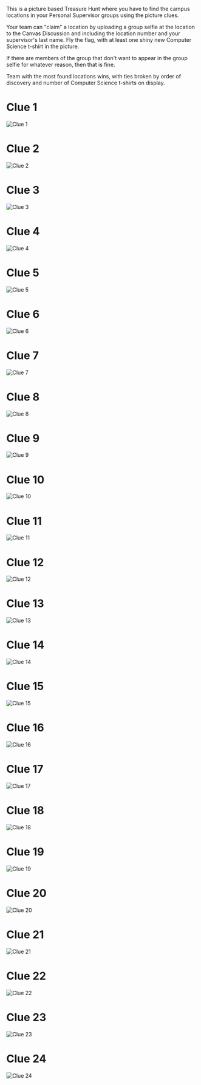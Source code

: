 This is a picture based Treasure Hunt where you have to find the campus locations in your Personal Supervisor groups using the picture clues.

Your team can "claim" a location by uploading a group selfie at the location to the Canvas Discussion and including the location number and your supervisor's last name. Fly the flag, with at least one shiny new Computer Science t-shirt in the picture.

If there are members of the group that don't want to appear in the group selfie for whatever reason, then that is fine.

Team with the most found locations wins, with ties broken by order of discovery and number of Computer Science t-shirts on display.

# Clue 1

![Clue 1](images/20220711_131433.jpg)

# Clue 2

![Clue 2](images/20220711_131838.jpg)

# Clue 3

![Clue 3](images/20220711_132144.jpg)

# Clue 4

![Clue 4](images/20220711_132453.jpg)

# Clue 5

![Clue 5](images/20220711_134336.jpg)

# Clue 6

![Clue 6](images/20220711_134621.jpg)

# Clue 7

![Clue 7](images/20220711_133138.jpg)

# Clue 8

![Clue 8](images/20220711_132352.jpg)

# Clue 9

![Clue 9](images/20220711_132005.jpg)

# Clue 10

![Clue 10](images/20220711_133823.jpg)

# Clue 11

![Clue 11](images/20220711_134225.jpg)

# Clue 12

![Clue 12](images/20220711_132825.jpg)

# Clue 13

![Clue 13](images/20220711_133244.jpg)

# Clue 14

![Clue 14](images/20220711_133639.jpg)

# Clue 15

![Clue 15](images/20220711_132308.jpg)

# Clue 16

![Clue 16](images/20220816_120313.jpg)

# Clue 17

![Clue 17](images/20220711_132638.jpg)

# Clue 18

![Clue 18](images/20220711_132511.jpg)

# Clue 19

![Clue 19](images/20220711_133232.jpg)

# Clue 20

![Clue 20](images/20220711_134439.jpg)

# Clue 21

![Clue 21](images/20220916_152500.jpg)

# Clue 22

![Clue 22](images/20220916_152436.jpg)

# Clue 23

![Clue 23](images/20220916_152405.jpg)

# Clue 24

![Clue 24](images/20220916_152331.jpg)
